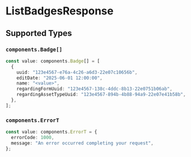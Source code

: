# ListBadgesResponse


## Supported Types

### `components.Badge[]`

```typescript
const value: components.Badge[] = [
  {
    uuid: "123e4567-e76a-4c26-a6d3-22e07c10656b",
    editDate: "2025-06-01 12:00:00",
    name: "<value>",
    regardingFormUuid: "123e4567-138c-4ddc-8b13-22e0751b06ab",
    regardingAssetTypeUuid: "123e4567-894b-4b88-94a9-22e07e41b58b",
  },
];
```

### `components.ErrorT`

```typescript
const value: components.ErrorT = {
  errorCode: 1000,
  message: "An error occurred completing your request",
};
```

